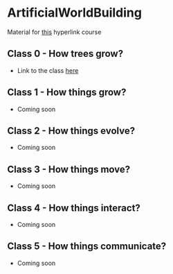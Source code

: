 # ArtificialWorldBuilding

Material for [this](https://hyperlink.academy/courses/artificial-world-building/90/cohorts/82) hyperlink course 

## Class 0 - How trees grow?

- Link to the class [here](https://colab.research.google.com/drive/1RywHT63tVgaBDj_AV1MBPuy3wevf5Ia8?usp=sharing)

## Class 1 - How things grow?

- Coming soon

## Class 2 - How things evolve?

- Coming soon

## Class 3 - How things move?

- Coming soon

## Class 4 - How things interact?

- Coming soon

## Class 5 - How things communicate?

- Coming soon
